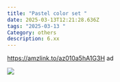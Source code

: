 ```yaml
---
title: "Pastel color set "
date: 2025-03-13T12:21:28.636Z
tags: "2025-03-13 "
Category: others
description: 6.xx
---
```

<!--StartFragment-->

https://amzlink.to/az010a5hA1G3H ad

<!--EndFragment-->

![](https://m.media-amazon.com/images/I/71fBaOgfcTL._AC_SL1500_.jpg)

<!--EndFragment-->